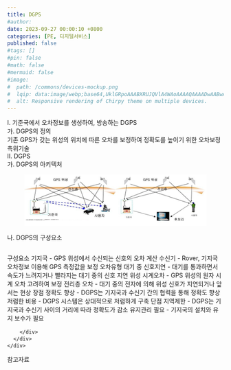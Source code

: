 ```yaml
---
title: DGPS
#author: 
date: 2023-09-27 00:00:10 +0800
categories: [PE, 디지털서비스]
published: false
#tags: []
#pin: false
#math: false
#mermaid: false
#image:
#  path: /commons/devices-mockup.png
#  lqip: data:image/webp;base64,UklGRpoAAABXRUJQVlA4WAoAAAAQAAAADwAABwAAQUxQSDIAAAARL0AmbZurmr57yyIiqE8oiG0bejIYEQTgqiDA9vqnsUSI6H+oAERp2HZ65qP/VIAWAFZQOCBCAAAA8AEAnQEqEAAIAAVAfCWkAALp8sF8rgRgAP7o9FDvMCkMde9PK7euH5M1m6VWoDXf2FkP3BqV0ZYbO6NA/VFIAAAA
#  alt: Responsive rendering of Chirpy theme on multiple devices.
---
```


<div class="post-wrap">
  <div class="para">
    <div class="para-title">
      I. 기준국에서 오차정보를 생성하여, 방송하는 DGPS
    </div>
    <div class="para-cntnt">
      <div class="para">
        <div class="para-title">
          가. DGPS의 정의
        </div>
        <div class="para-cntnt">
            기존 GPS가 갖는 위성의 위치에 따른 오차를 보정하여 정확도를 높이기 위한 오차보정 측위기술
        </div>
      </div>
    </div>
  </div>
  
  <div class="para">
    <div class="para-title">
      II. DGPS
    </div>
    <div class="para-cntnt">
      <div class="para">
        <div class="para-title">
          가. DGPS의 아키텍처
        </div>
        <div class="para-cntnt">
          <figure class="post-figure">
            <img src="/assets/img/posts/DGPS.png" alt="DGPS">
<!--            <figcaption>Source: Unveiling the Metaverse: Exploring Emerging Trends, Multifaceted Perspectives, and Future Challenges</figcaption>-->
          </figure>
        </div>
      </div>
      <div class="para">
        <div class="para-title">
          나. DGPS의 구성요소
        </div>
        <div class="para-cntnt">
          <table class="post-table">
          </table>
          구성요소
  기지국 - GPS 위성에서 수신되는 신호의 오차 계산
  수신기 - Rover, 기지국 오차정보 이용해 GPS 측정값을 보정
오차유형
  대기 중 신호지연 - 대기를 통과하면서 속도가 느려지거나 빨라지는 대기 중의 신호 지연
  위성 시계오차 - GPS 위성의 원자 시계 오차 고려하여 보정
  전리층 오차 - 대기 중의 전자에 의해 위성 신호가 지연되거나 앞서는 현상
장점
  정확도 향상 - DGPS는 기지국과 수신기 간의 협력을 통해 정확도 향상
  저렴한 비용 - DGPS 시스템은 상대적으로 저렴하게 구축
단점
  지역제한 - DGPS는 기지국과 수신기 사이의 거리에 따라 정확도가 감소
  유지관리 필요 - 기지국의 설치와 유지 보수가 필요

        </div>
      </div>
    </div>
  </div>

  <div class="refr-wrap">
    <div class="refr-title">
        참고자료
    </div>
    <ol class="refr-list">
    <!--    <li>(나현식, 최대선) <a target="_blank" href="https://scienceon.kisti.re.kr/commons/util/originalView.do?cn=JAKO202225948430499&oCn=JAKO202225948430499&dbt=JAKO&journal=NJOU00291864">메타버스 보안 위협 요소 및 대응 방안 검토</a></li>-->
    <!--    <li>(M. Uddin, S. Manickam, H. Ullah, M. Obaidat and A. Dandoush) <a target="_blank" href="https://ieeexplore.ieee.org/abstract/document/10138386">Unveiling the Metaverse: Exploring Emerging Trends, Multifaceted Perspectives, and Future Challenges</a></li>-->
    </ol>
  </div>
</div>
